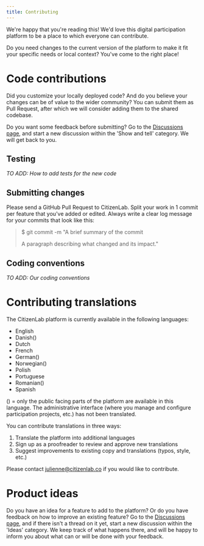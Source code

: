 ```yaml
---
title: Contributing
---
```

We're happy that you're reading this! 
We'd love this digital participation platform to be a place to which everyone can contribute.

Do you need changes to the current version of the platform to make it fit your specific needs or local context?
You've come to the right place!

# Code contributions
Did you customize your locally deployed code? And do you believe your changes can be of value to the wider community?
You can submit them as Pull Request, after which we will consider adding them to the shared codebase.

Do you want some feedback before submitting? Go to the [Discussions page](https://github.com/CitizenLabDotCo/citizenlab/discussions), and start a new discussion within the 'Show and tell' category. We will get back to you.

## Testing
_TO ADD: How to add tests for the new code_

## Submitting changes
Please send a GitHub Pull Request to CitizenLab. 
Split your work in 1 commit per feature that you've added or edited.
Always write a clear log message for your commits that look like this:

> $ git commit -m "A brief summary of the commit
> 
> A paragraph describing what changed and its impact."

## Coding conventions
_TO ADD: Our coding conventions_

# Contributing translations

The CitizenLab platform is currently available in the following languages:
<ul>
   <li>English</li>
   <li>Danish()</li>
   <li>Dutch</li>
   <li>French</li>
   <li>German()</li>
   <li>Norwegian()</li>
   <li>Polish</li>
   <li>Portuguese</li>
   <li>Romanian()</li>
   <li>Spanish</li>
</ul>
   

() = only the public facing parts of the platform are available in this language. The administrative interface (where you manage and configure participation projects, etc.) has not been translated.

You can contribute translations in three ways:
<ol>
   <li> Translate the platform into additional languages </li>
   <li> Sign up as a proofreader to review and approve new translations </li>
   <li> Suggest improvements to existing copy and translations (typos, style, etc.) </li>
</ol>

Please contact julienne@citizenlab.co if you would like to contribute.

# Product ideas
Do you have an idea for a feature to add to the platform? Or do you have feedback on how to improve an existing feature? 
Go to the [Discussions page](https://github.com/CitizenLabDotCo/citizenlab/discussions), and if there isn't a thread on it yet, start a new discussion within the 'Ideas' category.
We keep track of what happens there, and will be happy to inform you about what can or will be done with your feedback. 
